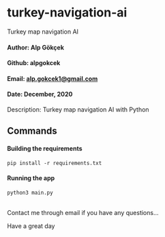 # turkey-navigation-ai
Turkey map navigation AI

#### Author:     Alp Gökçek
#### Github:     alpgokcek
#### Email:      alp.gokcek1@gmail.com
#### Date:       December, 2020

Description:
    Turkey map navigation AI with Python

## Commands

#### Building the requirements
`pip install -r requirements.txt`

#### Running the app
`python3 main.py`

<br/>
Contact me through email if you have any questions...

Have a great day
